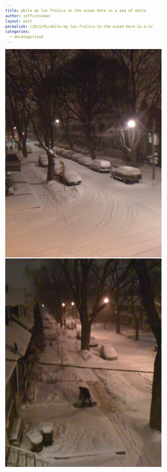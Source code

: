 ```yaml
---
title: while my luv frolics in the ocean here is a sea of white
author: jeffcressman
layout: post
permalink: /2011/01/while-my-luv-frolics-in-the-ocean-here-is-a-s/
categories:
  - Uncategorized
---
```

<div class='p_embed p_image_embed'>
  <a href="/wp-content/uploads/2011/01/img_0235-scaled-1000.jpg"><img alt="Img_0235" height="667" src="/wp-content/uploads/2011/01/img_0235-scaled-1000.jpg?w=225" width="500" /></a><a href="/wp-content/uploads/2011/01/img_0234-scaled-1000.jpg"><img alt="Img_0234" height="667" src="/wp-content/uploads/2011/01/img_0234-scaled-1000.jpg?w=225" width="500" /></a>
</div>